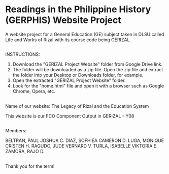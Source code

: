 # Readings in the Philippine History (GERPHIS) Website Project

A website project for a General Education (GE) subject taken in DLSU called Life and Works of Rizal with its course code being GERIZAL.

##

INSTRUCTIONS:

1. Download the "GERIZAL Project Website" folder from Google Drive link. 
2. The folder will be downloaded as a zip file. Open the zip file and extract the folder into
your Desktop or Downloads folder, for example. 
3. Open the extracted "GERIZAL Project Website" folder.
4. Look for the "home.html" file and open it with a browser such as Google Chrome, Opera, etc.

##

Name of our website: The Legacy of Rizal and the Education System

This website is our FCO Component Output in GERIZAL - Y08

##

Members:

BELTRAN, PAUL JOSHUA C.
DIAZ, SOFHIEA CAMERON D.
LUGA, MONIQUE CRISTEN H.
RAGUDO, JUDE VERNARD V.
TURLA, ISABELLE VIKTORIA E.
ZAMORA, RAJO D.

##

Thank you for the term!
